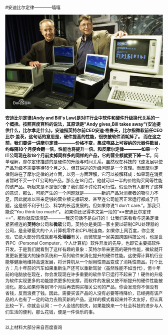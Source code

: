 #安迪比尔定律————嘻嘻

![](aaa.jpg)

**安迪比尔定律(Andy and Bill's Law)**是对IT行业中软件和硬件升级换代关系的一个概括。按照百度百科的说法，其原话是"Andy gives,Bill takes away"(安迪提供什么，比尔拿走什么)。安迪指英特尔前CEO安迪·格鲁夫，比尔指微软前任CEO比尔·盖茨，这句话的意思是，硬件提高的性能，很快被软件消耗掉了。
而在这之前，我们要讲一讲**摩尔定律————价格不变，集成电路上可容纳的元器件数目，约每隔18个月便会翻一倍，性能也将提升一倍。**和**反摩尔定律————如果一个IT公司现在和18个月前卖掉同样多的同样的产品，它的营业额就要下降一半**。简单理解，摩尔定律描述的是硬件的升级与时间关系，虽然现在科技的飞速发展以使产品升级不需要等待18个月之久，但其讲述的升级问题是一个真理。而反摩尔定律则站在了摩尔定律的对立面，以另一方面理解，它可以被解释成：如果现在消费者暂时不买一个IT公司的产品，那么在18月后，他就可以一半的价格购买同等性能的该产品。听起来是不是很兴奋？我们暂不讨论其可行性。假设所有人都有了这样的意识，那么，可能产生的一个问题就是————新的产品对消费者的吸引力不足，因此就难以带来足够的营业额支撑研发、甚至连公司能否正常运行都成了问题，这是很不利于社会、科学的长远发展的。但如果你说“I don't care.”。那我只能说“You think too much!”。
如果你还记得本文第一段的“==安迪比尔定律==”，那你就应该清楚————我这句话不是白打的！
让我们来看看与这条定律紧密相连的**英特尔**公司和**微软**公司。英特尔是美国一家主要以研制CPU处理器的公司，是全球最大的个人计算机零件和CPU制造商，如果你上网百度，你会发现，它绝大部分的成就都与**处理器**有关，而微软是一家美国跨国科技公司，也是世界PC（Personal Computer，个人计算机）软件开发的先导，也即它主要搞软件开发。于是我们就看到了这样有趣的景象：英特尔带来更高的硬件性能，微软就开发更新更强大的操作系统和一系列软件来消化提升的硬件性能。这使得计算机行业能够健康地维持高速发展，将计算机从一个耐用性商品变成了消耗性商品。打个比方：几十年前的汽车如果重新生产还可以重新驾驶（虽然性能不如当代），但十年前的电脑放在现在，你会发现现在许多重要的软件早已运行不起来了！硬件的升级为软件实现更多的功能提供更多的支撑，而软件的发展又使不断提升的硬件性能被消化。那么如果你等到18个月后再去购买相关公司的产品，你会发现你不但没有省钱，反而浪费了钱。因此，需要买该产品的人没有必要等待降价，已经拥有该产品的人也有了一定的动力去购买新的产品。这样的模式看起来并不太友好，但认真比较一下，你就会认同：一个人金钱的损失，如果能换来一个社会科技的进步与人们生活的便利，那么花钱，便是一件快乐的事。

---
以上材料大部分来自百度查询